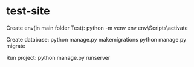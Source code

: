 # test-site

Create env(in main folder Test):
  python -m venv env
  env\Scripts\activate

Create database:
  python manage.py makemigrations
  python manage.py migrate

Run project:
  python manage.py runserver
